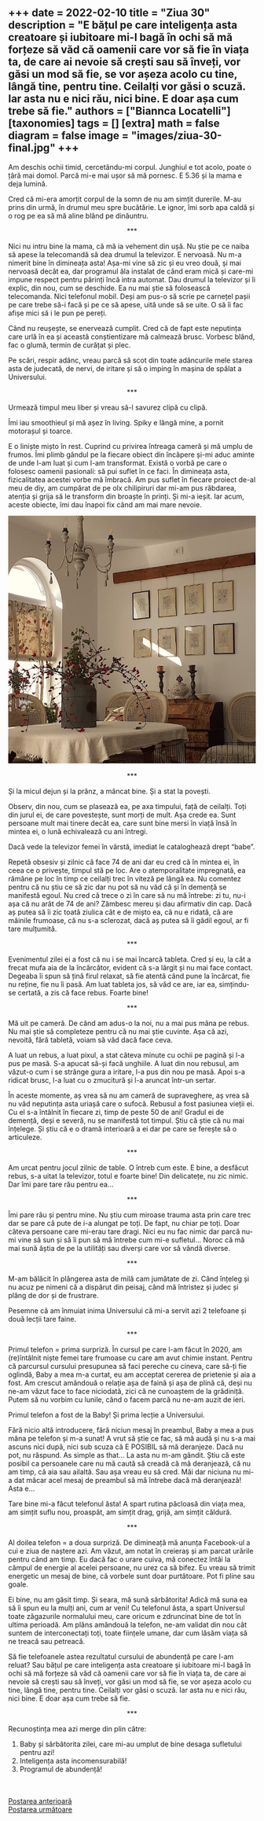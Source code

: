 
+++
date = 2022-02-10
title = "Ziua 30"
description = "E bățul pe care inteligența asta creatoare și iubitoare mi-l bagă în ochi să mă forțeze să văd că oamenii care vor să fie în viața ta, de care ai nevoie să crești sau să înveți, vor găsi un mod să fie, se vor așeza acolo cu tine, lângă tine, pentru tine. Ceilalți vor găsi o scuză. Iar asta nu e nici rău, nici bine. E doar așa cum trebe să fie."
authors = ["Biannca Locatelli"]
[taxonomies]
tags = []
[extra]
math = false
diagram = false
image = "images/ziua-30-final.jpg"
+++
---

Am deschis ochii timid, cercetându-mi corpul. Junghiul e tot acolo, poate o țâră mai domol. Parcă mi-e mai ușor să mă pornesc. E 5.36 și la mama e deja lumină.

Cred că mi-era amorțit corpul de la somn de nu am simțit durerile. M-au prins din urmă, în drumul meu spre bucătărie. Le ignor, îmi sorb apa caldă și o rog pe ea să mă aline blând pe dinăuntru.

<p style="text-align: center;">***</p>

Nici nu intru bine la mama, că mă ia vehement din ușă. Nu știe pe ce naiba să apese la telecomandă să dea drumul la televizor. E nervoasă. Nu m-a nimerit bine în dimineața asta! Așa-mi vine să zic și eu vreo două, și mai nervoasă decât ea, dar programul ăla instalat de când eram mică și care-mi impune respect pentru părinți încă intra automat. Dau drumul la televizor și îi explic, din nou, cum se deschide. Ea nu mai știe să folosească telecomanda. Nici telefonul mobil. Deși am pus-o să scrie pe carnețel pașii pe care trebe să-i facă și pe ce să apese, uită unde să se uite. O să îi fac afișe mici să i le pun pe pereți.

Când nu reușește, se enervează cumplit. Cred că de fapt este neputința care urlă în ea și această conștientizare mă calmează brusc. Vorbesc blând, fac o glumă, termin de curățat și plec.

Pe scări, respir adânc, vreau parcă să scot din toate adâncurile mele starea asta de judecată, de nervi, de iritare și să o imping în mașina de spălat a Universului.

<p style="text-align: center;">***</p>

Urmează timpul meu liber și vreau să-l savurez clipă cu clipă.

Îmi iau smoothieul și mă așez în living. Spiky e lângă mine, a pornit motorașul și toarce.

E o liniște mișto în rest. Cuprind cu privirea întreaga cameră și mă umplu de frumos. Îmi plimb gândul pe la fiecare obiect din încăpere și-mi aduc aminte de unde l-am luat și cum l-am transformat. Există o vorbă pe care o folosesc oamenii pasionali: să pui suflet în ce faci. În dimineața asta, fizicalitatea acestei vorbe mă îmbracă. Am pus suflet în fiecare proiect de-al meu de diy, am cumpărat de pe olx chilipiruri dar mi-am pus răbdarea, atenția și grija să le transform din broaște în prinți. Și mi-a ieșit. Iar acum, aceste obiecte, îmi dau înapoi fix când am mai mare nevoie.


<div class="flex justify-center">
  <img src="images/ziua-30-my-living.jpeg" />
</div>

<p style="text-align: center;">***</p>

Și la micul dejun și la prânz, a mâncat bine. Și a stat la povești.

Observ, din nou, cum se plasează ea, pe axa timpului, față de ceilalți. Toți din jurul ei, de care povestește, sunt morți de mult. Așa crede ea. Sunt persoane mult mai tinere decât ea, care sunt bine mersi în viață însă în mintea ei, o lună echivalează cu ani întregi.

Dacă vede la televizor femei în vârstă, imediat le cataloghează drept “babe”.

Repetă obsesiv și zilnic că face 74 de ani dar eu cred că în mintea ei, în ceea ce o privește, timpul stă pe loc. Are o atemporalitate impregnată, ea rămâne pe loc în timp ce ceilalți trec în viteză pe lângă ea. Nu comentez pentru că nu știu ce să zic dar nu pot să nu văd că și în demență se manifestă egoul. Nu cred că trece o zi în care să nu mă întrebe: zi tu, nu-i așa că nu arăt de 74 de ani? Zâmbesc mereu și dau afirmativ din cap. Dacă aș putea să îi zic toată ziulica cât e de mișto ea, că nu e ridată, că are mâinile frumoase, că nu s-a sclerozat, dacă aș putea să îi gâdil egoul, ar fi tare mulțumită.

<p style="text-align: center;">***</p>

Evenimentul zilei ei a fost că nu i se mai încarcă tableta. Cred și eu, la cât a frecat mufa aia de la încărcător, evident că s-a lărgit și nu mai face contact. Degeaba îi spun să țină firul relaxat, să fie atentă când pune la încărcat, fie nu reține, fie nu îi pasă. Am luat tableta jos, să văd ce are, iar ea, simțindu-se certată, a zis că face rebus. Foarte bine!

<p style="text-align: center;">***</p>

Mă uit pe cameră. De când am adus-o la noi, nu a mai pus mâna pe rebus. Nu mai știe să completeze pentru că nu mai știe cuvinte. Așa că azi, nevoită, fără tabletă, voiam să văd dacă face ceva.

A luat un rebus, a luat pixul, a stat câteva minute cu ochii pe pagină și l-a pus pe masă. S-a apucat să-și facă unghiile. A luat din nou rebusul, am văzut-o cum i se strânge gura a iritare, l-a pus din nou pe masă. Apoi s-a ridicat brusc, l-a luat cu o zmucitură și l-a aruncat într-un sertar.

În aceste momente, aș vrea să nu am cameră de supraveghere, aș vrea să nu văd neputința asta uriașă care o sufocă. Rebusul a fost pasiunea vieții ei. Cu el s-a întâlnit în fiecare zi, timp de peste 50 de ani! Gradul ei de demență, deși e severă, nu se manifestă tot timpul. Știu că știe că nu mai înțelege. Și știu că e o dramă interioară a ei dar pe care se ferește să o articuleze.

<p style="text-align: center;">***</p>

Am urcat pentru jocul zilnic de table. O întreb cum este. E bine, a desfăcut rebus, s-a uitat la televizor, totul e foarte bine! Din delicatețe, nu zic nimic. Dar îmi pare tare rău pentru ea…

<p style="text-align: center;">***</p>

Îmi pare rău și pentru mine. Nu știu cum miroase trauma asta prin care trec dar se pare că pute de i-a alungat pe toți. De fapt, nu chiar pe toți. Doar câteva persoane care mi-erau tare dragi. Nici eu nu fac nimic dar parcă nu-mi vine să sun și să îi pun să mă întrebe cum mi-e sufletul… Noroc că mă mai sună ăștia de pe la utilități sau diverși care vor să vândă diverse.

<p style="text-align: center;">***</p>

M-am bălăcit în plângerea asta de milă cam jumătate de zi. Când înțeleg și nu acuz pe nimeni că a dispărut din peisaj, când mă întristez și judec și plâng de dor și de frustrare.

Pesemne că am înmuiat inima Universului că mi-a servit azi 2 telefoane și două lecții tare faine.

<p style="text-align: center;">***</p>

Primul telefon = prima surpriză. În cursul pe care l-am făcut în 2020, am (re)întâlnit niște femei tare frumoase cu care am avut chimie instant. Pentru că parcursul cursului presupunea să faci pereche cu cineva, care să-ți fie oglindă, Baby a mea m-a curtat, eu am acceptat cererea de prietenie și aia a fost. Am crescut amândouă o relație așa de faină și așa de plină că, deși nu ne-am văzut face to face niciodată, zici că ne cunoaștem de la grădiniță. Putem să nu vorbim cu lunile, când o facem parcă nu ne-am auzit de ieri.

Primul telefon a fost de la Baby! Și prima lecție a Universului.

Fără nicio altă introducere, fără niciun mesaj în preambul, Baby a mea a pus mâna pe telefon și m-a sunat! A vrut să știe ce fac, să mă audă și nu s-a mai ascuns nici după, nici sub scuza că E POSIBIL să mă deranjeze. Dacă nu pot, nu răspund. As simple as that… La asta nu m-am gândit. Știu că este posibil ca persoanele care nu mă caută să creadă că mă deranjează, că nu am timp, că aia sau ailaltă. Sau așa vreau eu să cred. Măi dar niciuna nu mi-a dat măcar acel mesaj de preambul să mă întrebe dacă mă deranjează! Asta e…

Tare bine mi-a făcut telefonul ăsta! A spart rutina pâcloasă din viața mea, am simțit suflu nou, proaspăt, am simțit drag, grijă, am simțit căldură.

<p style="text-align: center;">***</p>

Al doilea telefon = a doua surpriză. De dimineață mă anunța Facebook-ul a cui e ziua de naștere azi. Am văzut, am notat în creieraș și am parcat urările pentru când am timp. Eu dacă fac o urare cuiva, mă conectez întâi la câmpul de energie al acelei persoane, nu urez ca să bifez. Eu vreau să trimit energetic un mesaj de bine, că vorbele sunt doar purtătoare. Pot fi pline sau goale.

Ei bine, nu am găsit timp. Și seara, mă sună sărbătorita! Adică mă suna ea să îi spun eu la mulți ani, cum ar veni! Cu telefonul ăsta, a spart Universul toate zăgazurile normalului meu, care oricum e zdruncinat bine de tot în ultima perioadă. Am plâns amândouă la telefon, ne-am validat din nou cât suntem de interconectați toți, toate ființele umane, dar cum lăsăm viața să ne treacă sau petreacă.

Să fie telefoanele astea rezultatul cursului de abundență pe care l-am reluat? Sau bățul pe care inteligența asta creatoare și iubitoare mi-l bagă în ochi să mă forțeze să văd că oamenii care vor să fie în viața ta, de care ai nevoie să crești sau să înveți, vor găsi un mod să fie, se vor așeza acolo cu tine, lângă tine, pentru tine. Ceilalți vor găsi o scuză. Iar asta nu e nici rău, nici bine. E doar așa cum trebe să fie.

<p style="text-align: center;">***</p>

Recunoștința mea azi merge din plin către:
1. Baby și sărbătorita zilei, care mi-au umplut de bine desaga sufletului pentru azi!
2. Inteligența asta incomensurabilă!
3. Programul de abundență!

<br/>

<br/>

<div class="flex justify-between">
  <div>
    <a href="/blog/ziua-29/">Postarea anterioară</a>
  </div>
  <div>
    <a href="/blog/ziua-31/">Postarea următoare</a>
  </div>
</div>
